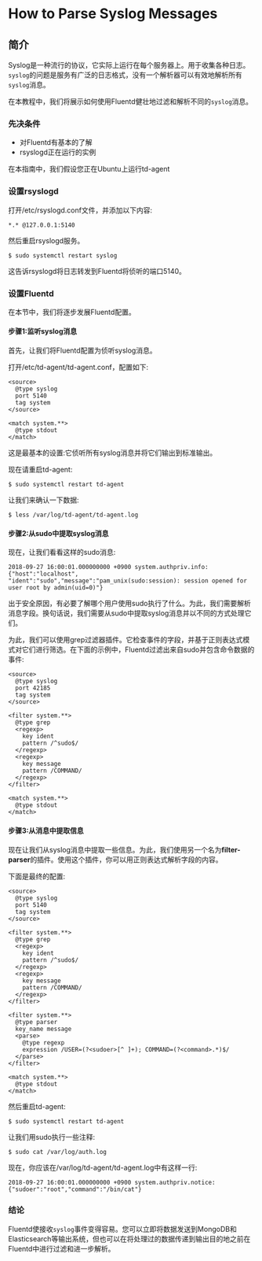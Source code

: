 # How to Parse Syslog Messages

## 简介

Syslog是一种流行的协议，它实际上运行在每个服务器上。用于收集各种日志。`syslog`的问题是服务有广泛的日志格式，没有一个解析器可以有效地解析所有`syslog`消息。

在本教程中，我们将展示如何使用Fluentd健壮地过滤和解析不同的`syslog`消息。

### 先决条件

- 对Fluentd有基本的了解
- rsyslogd正在运行的实例

在本指南中，我们假设您正在Ubuntu上运行td-agent

### 设置rsyslogd

打开/etc/rsyslogd.conf文件，并添加以下内容:

```shell
*.* @127.0.0.1:5140
```

然后重启rsyslogd服务。

```shell
$ sudo systemctl restart syslog
```

这告诉rsyslogd将日志转发到Fluentd将侦听的端口5140。

### 设置Fluentd

在本节中，我们将逐步发展Fluentd配置。

#### 步骤1:监听syslog消息

首先，让我们将Fluentd配置为侦听syslog消息。

打开/etc/td-agent/td-agent.conf，配置如下:

```shell
<source>
  @type syslog
  port 5140
  tag system
</source>

<match system.**>
  @type stdout
</match>
```

这是最基本的设置:它侦听所有syslog消息并将它们输出到标准输出。

现在请重启td-agent:

```shell
$ sudo systemctl restart td-agent
```

让我们来确认一下数据:

```shell
$ less /var/log/td-agent/td-agent.log
```

#### 步骤2:从sudo中提取syslog消息

现在，让我们看看这样的sudo消息:

```shell
2018-09-27 16:00:01.000000000 +0900 system.authpriv.info: {"host":"localhost",
"ident":"sudo","message":"pam_unix(sudo:session): session opened for user root by admin(uid=0)"}
```

出于安全原因，有必要了解哪个用户使用sudo执行了什么。为此，我们需要解析消息字段。换句话说，我们需要从sudo中提取syslog消息并以不同的方式处理它们。

为此，我们可以使用grep过滤器插件。它检查事件的字段，并基于正则表达式模式对它们进行筛选。在下面的示例中，Fluentd过滤出来自sudo并包含命令数据的事件:

```shell
<source>
  @type syslog
  port 42185
  tag system
</source>

<filter system.**>
  @type grep
  <regexp>
    key ident
    pattern /^sudo$/
  </regexp>
  <regexp>
    key message
    pattern /COMMAND/
  </regexp>
</filter>

<match system.**>
  @type stdout
</match>
```

#### 步骤3:从消息中提取信息

现在让我们从syslog消息中提取一些信息。为此，我们使用另一个名为**filter-parser**的插件。使用这个插件，你可以用正则表达式解析字段的内容。

下面是最终的配置:

```shell
<source>
  @type syslog
  port 5140
  tag system
</source>

<filter system.**>
  @type grep
  <regexp>
    key ident
    pattern /^sudo$/
  </regexp>
  <regexp>
    key message
    pattern /COMMAND/
  </regexp>
</filter>

<filter system.**>
  @type parser
  key_name message
  <parse>
    @type regexp
    expression /USER=(?<sudoer>[^ ]+); COMMAND=(?<command>.*)$/
  </parse>
</filter>

<match system.**>
  @type stdout
</match>
```

然后重启td-agent:

```shell
$ sudo systemctl restart td-agent
```

让我们用sudo执行一些注释:

```shell
$ sudo cat /var/log/auth.log
```

现在，你应该在/var/log/td-agent/td-agent.log中有这样一行:

```shell
2018-09-27 16:00:01.000000000 +0900 system.authpriv.notice: {"sudoer":"root","command":"/bin/cat"}
```

### 结论

Fluentd使接收`syslog`事件变得容易。您可以立即将数据发送到MongoDB和Elasticsearch等输出系统，但也可以在将处理过的数据传递到输出目的地之前在Fluentd中进行过滤和进一步解析。